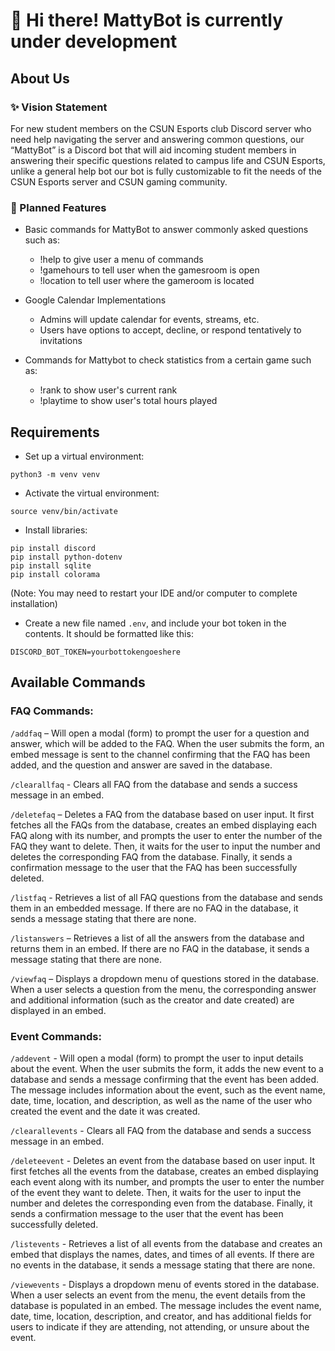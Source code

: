 # :wave: Hi there! MattyBot is currently under development
  
## About Us

### :sparkles: Vision Statement
For new student members on the CSUN Esports club Discord server who need help navigating the server and answering common questions, our “MattyBot” is a Discord bot that will aid incoming student members in answering their specific questions related to campus life and CSUN Esports, unlike a general help bot our bot is fully customizable to fit the needs of the CSUN Esports server and CSUN gaming community.

### :crystal_ball: Planned Features
- Basic commands for MattyBot to answer commonly asked questions such as:
  - !help to give user a menu of commands
  - !gamehours to tell user when the gamesroom is open
  - !location to tell user where the gameroom is located
  
- Google Calendar Implementations
  - Admins will update calendar for events, streams, etc.
  - Users have options to accept, decline, or respond tentatively to invitations
  
- Commands for Mattybot to check statistics from a certain game such as:
  - !rank to show user's current rank
  - !playtime to show user's total hours played

## Requirements
- Set up a virtual environment:
```
python3 -m venv venv
```
- Activate the virtual environment:
```
source venv/bin/activate
```

- Install libraries:
```
pip install discord
pip install python-dotenv
pip install sqlite
pip install colorama
```
(Note: You may need to restart your IDE and/or computer to complete installation)


- Create a new file named `.env`, and include your bot token in the contents. It should be formatted like this:
```
DISCORD_BOT_TOKEN=yourbottokengoeshere
```

## Available Commands
### FAQ Commands: 
`/addfaq` – Will open a modal (form) to prompt the user for a question and answer, which will be added to the FAQ. When the user submits the form, an embed message is sent to the channel confirming that the FAQ has been added, and the question and answer are saved in the database.

`/clearallfaq` - Clears all FAQ from the database and sends a success message in an embed.

`/deletefaq` – Deletes a FAQ from the database based on user input. It first fetches all the FAQs from the database, creates an embed displaying each FAQ along with its number, and prompts the user to enter the number of the FAQ they want to delete. Then, it waits for the user to input the number and deletes the corresponding FAQ from the database. Finally, it sends a confirmation message to the user that the FAQ has been successfully deleted.

`/listfaq` -  Retrieves a list of all FAQ questions from the database and sends them in an embedded message. If there are no FAQ in the database, it sends a message stating that there are none.

`/listanswers` – Retrieves a list of all the answers from the database and returns them in an embed. If there are no FAQ in the database, it sends a message stating that there are none.

`/viewfaq` – Displays a dropdown menu of questions stored in the database. When a user selects a question from the menu, the corresponding answer and additional information (such as the creator and date created) are displayed in an embed.
 

### Event Commands:

`/addevent` - Will open a modal (form) to prompt the user to input details about the event.  When the user submits the form, it adds the new event to a database and sends a message confirming that the event has been added. The message includes information about the event, such as the event name, date, time, location, and description, as well as the name of the user who created the event and the date it was created.

`/clearallevents` - Clears all FAQ from the database and sends a success message in an embed.

`/deleteevent` - Deletes an event from the database based on user input. It first fetches all the events from the database, creates an embed displaying each event along with its number, and prompts the user to enter the number of the event they want to delete. Then, it waits for the user to input the number and deletes the corresponding even from the database. Finally, it sends a confirmation message to the user that the event has been successfully deleted.

`/listevents` - Retrieves a list of all events from the database and creates an embed that displays the names, dates, and times of all events. If there are no events in the database, it sends a message stating that there are none.

`/viewevents` - Displays a dropdown menu of events stored in the database. When a user selects an event from the menu, the event details from the database is populated in an embed. The message includes the event name, date, time, location, description, and creator, and has additional fields for users to indicate if they are attending, not attending, or unsure about the event.
